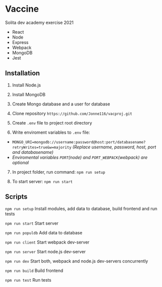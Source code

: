 # Vaccine

Solita dev academy exercise 2021
* React
* Node
* Express
* Webpack
* MongoDB
* Jest

## Installation

1. Install Node.js

2. Install MongoDB

3. Create Mongo database and a user for database

4. Clone repository `https://github.com/Jonne116/vacproj.git`

5. Create `.env` file to project root directory

6. Write enviroment variables to `.env` file:

* `MONGO_URI=mongodb://username:password@host:port/databasename?retryWrites=true&w=majority` *(Replace username, password, host, port and databasename)*
* *Enviromental variables `PORT`(node) and `PORT_WEBPACK`(webpack) are optional*

7. In project folder, run command:
`npm run setup`

8. To start server:
`npm run start`

## Scripts

`npm run setup` Install modules, add data to database, build frontend and run tests

`npm run start` Start server

`npm run populdb` Add data to database

`npm run client` Start webpack dev-server

`npm run server` Start node.js dev-server

`npm run dev` Start both, webpack and node.js dev-servers concurrently

`npm run build` Build frontend

`npm run test` Run tests